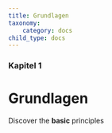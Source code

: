 ```yaml
---
title: Grundlagen
taxonomy:
    category: docs
child_type: docs
---
```


### Kapitel 1

# Grundlagen

Discover the **basic** principles
